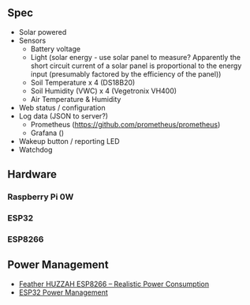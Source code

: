 ## Spec

* Solar powered
* Sensors
   - Battery voltage
   - Light (solar energy - use solar panel to measure? Apparently the short circuit current of a solar panel is proportional to the energy input (presumably factored by the efficiency of the panel))
   - Soil Temperature x 4 (DS18B20)
   - Soil Humidity (VWC) x 4 (Vegetronix VH400)
   - Air Temperature & Humidity
* Web status / configuration
* Log data (JSON to server?)
   - Prometheus (https://github.com/prometheus/prometheus)
   - Grafana ()
* Wakeup button / reporting LED
* Watchdog

## Hardware

### Raspberry Pi 0W

### ESP32

### ESP8266

## Power Management

* [Feather HUZZAH ESP8266 – Realistic Power Consumption](http://hex.ro/wp/blog/feather-huzzah-esp8266-realistic-power-consumption/)
* [ESP32 Power Management](https://learn.adafruit.com/adafruit-huzzah32-esp32-feather/power-management)
